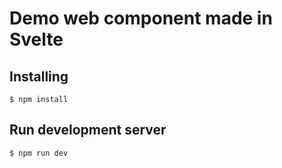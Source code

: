 # Demo web component made in Svelte

## Installing

```console
$ npm install
```

## Run development server

```console
$ npm run dev
```
